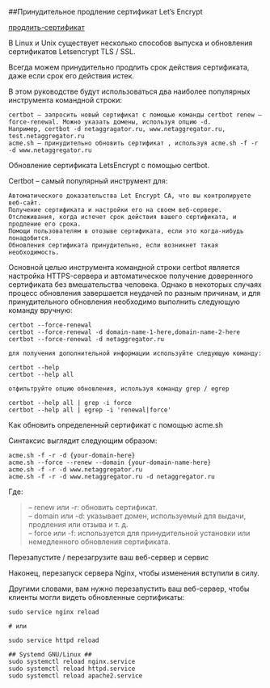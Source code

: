 ##Принудительное продление сертификат Let’s Encrypt

[продлить-сертификат](https://itsecforu.ru/2020/05/05/%F0%9F%94%8F-%D0%BA%D0%B0%D0%BA-%D0%BF%D1%80%D0%B8%D0%BD%D1%83%D0%B4%D0%B8%D1%82%D0%B5%D0%BB%D1%8C%D0%BD%D0%BE-%D0%BF%D1%80%D0%BE%D0%B4%D0%BB%D0%B8%D1%82%D1%8C-%D1%81%D0%B5%D1%80%D1%82%D0%B8%D1%84/)

В Linux и Unix существует несколько способов выпуска и обновления сертификатов Letsencrypt TLS / SSL.

Всегда можем принудительно продлить срок действия сертификата, даже если срок его действия истек.

В этом руководстве будут использоваться два наиболее популярных инструмента командной строки:

    certbot – запросить новый сертификат с помощью команды certbot renew – force-renewal. Можно указать домены, используя опцию -d.
    Например, certbot -d netaggragator.ru, www.netaggregator.ru, test.netaggregator.ru
    acme.sh – принудительно обновить сертификат , используя acme.sh -f -r -d www.netaggregator.ru

Обновление сертификата LetsEncrypt с помощью certbot.

Certbot – самый популярный инструмент для:

    Автоматического доказательства Let Encrypt CA, что вы контролируете веб-сайт.
    Получение сертификата и настройки его на своем веб-сервере.
    Отслеживания, когда истечет срок действия вашего сертификата, и продление его срока.
    Помощи пользователям в отозыве сертификата, если это когда-нибудь понадобится.
    Обновления сертификата принудительно, если возникнет такая необходимость.

Основной целью инструмента командной строки certbot является настройка HTTPS-сервера и автоматическое получение доверенного сертификата
без вмешательства человека. Однако в некоторых случаях процесс обновления завершается неудачей по разным причинам, и для принудительного
обновления необходимо выполнить следующую команду вручную:
````
certbot --force-renewal  
certbot --force-renewal -d domain-name-1-here,domain-name-2-here  
certbot --force-renewal -d netaggregator.ru  

для получения дополнительной информации используйте следующую команду:  

certbot --help  
certbot --help all  

отфильтруйте опцию обновления, используя команду grep / egrep  

certbot --help all | grep -i force  
certbot --help all | egrep -i 'renewal|force'  
````
Как обновить определенный сертификат с помощью acme.sh

Синтаксис выглядит следующим образом:
````
acme.sh -f -r -d {your-domain-here}  
acme.sh --force --renew --domain {your-domain-name-here}  
acme.sh -f -r -d www.netaggregator.ru  
acme.sh -f -r -d www.netaggregator.ru -d netaggregator.ru
````
Где:

> – renew или -r: обновить сертификат.  
> – domain или -d: указывает домен, используемый для выдачи, продления или отзыва и т. д.   
> – force или -f: используется для принудительной установки или немедленного обновления сертификата.

Перезапустите / перезагрузите ваш веб-сервер и сервис

Наконец, перезапуск сервера Nginx, чтобы изменения вступили в силу.

Другими словами, вам нужно перезапустить ваш веб-сервер, чтобы клиенты могли видеть обновленные сертификаты:
````
sudo service nginx reload

# или

sudo service httpd reload

## Systemd GNU/Linux ##
sudo systemctl reload nginx.service
sudo systemctl reload httpd.service
sudo systemctl reload apache2.service
````
